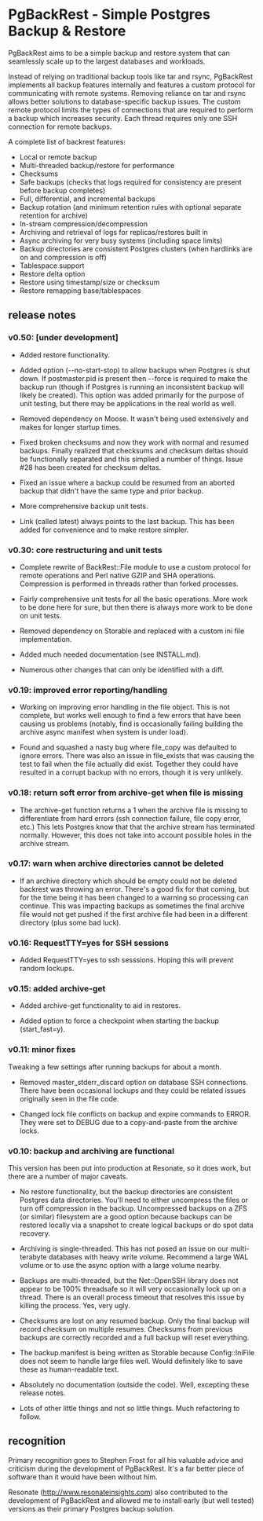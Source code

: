 # PgBackRest - Simple Postgres Backup & Restore

PgBackRest aims to be a simple backup and restore system that can seamlessly scale up to the largest databases and workloads.

Instead of relying on traditional backup tools like tar and rsync, PgBackRest implements all backup features internally and features a custom protocol for communicating with remote systems.  Removing reliance on tar and rsync allows better solutions to database-specific backup issues.  The custom remote protocol limits the types of connections that are required to perform a backup which increases security.  Each thread requires only one SSH connection for remote backups.

A complete list of backrest features:

* Local or remote backup
* Multi-threaded backup/restore for performance
* Checksums
* Safe backups (checks that logs required for consistency are present before backup completes)
* Full, differential, and incremental backups
* Backup rotation (and minimum retention rules with optional separate retention for archive)
* In-stream compression/decompression
* Archiving and retrieval of logs for replicas/restores built in
* Async archiving for very busy systems (including space limits)
* Backup directories are consistent Postgres clusters (when hardlinks are on and compression is off)
* Tablespace support
* Restore delta option
* Restore using timestamp/size or checksum
* Restore remapping base/tablespaces

## release notes

### v0.50: [under development]

* Added restore functionality.

* Added option (--no-start-stop) to allow backups when Postgres is shut down.  If postmaster.pid is present then --force is required to make the backup run (though if Postgres is running an inconsistent backup will likely be created).  This option was added primarily for the purpose of unit testing, but there may be applications in the real world as well.

* Removed dependency on Moose.  It wasn't being used extensively and makes for longer startup times.

* Fixed broken checksums and now they work with normal and resumed backups.  Finally realized that checksums and checksum deltas should be functionally separated and this simplied a number of things.  Issue #28 has been created for checksum deltas.

* Fixed an issue where a backup could be resumed from an aborted backup that didn't have the same type and prior backup.

* More comprehensive backup unit tests.

* Link (called latest) always points to the last backup.  This has been added for convenience and to make restore simpler.

### v0.30: core restructuring and unit tests

* Complete rewrite of BackRest::File module to use a custom protocol for remote operations and Perl native GZIP and SHA operations.  Compression is performed in threads rather than forked processes.

* Fairly comprehensive unit tests for all the basic operations.  More work to be done here for sure, but then there is always more work to be done on unit tests.

* Removed dependency on Storable and replaced with a custom ini file implementation.

* Added much needed documentation (see INSTALL.md).

* Numerous other changes that can only be identified with a diff.

### v0.19: improved error reporting/handling

* Working on improving error handling in the file object.  This is not complete, but works well enough to find a few errors that have been causing us problems (notably, find is occasionally failing building the archive async manifest when system is under load).

* Found and squashed a nasty bug where file_copy was defaulted to ignore errors.  There was also an issue in file_exists that was causing the test to fail when the file actually did exist.  Together they could have resulted in a corrupt backup with no errors, though it is very unlikely.

### v0.18: return soft error from archive-get when file is missing

* The archive-get function returns a 1 when the archive file is missing to differentiate from hard errors (ssh connection failure, file copy error, etc.)  This lets Postgres know that that the archive stream has terminated normally.  However, this does not take into account possible holes in the archive stream.

### v0.17: warn when archive directories cannot be deleted

* If an archive directory which should be empty could not be deleted backrest was throwing an error.  There's a good fix for that coming, but for the time being it has been changed to a warning so processing can continue.  This was impacting backups as sometimes the final archive file would not get pushed if the first archive file had been in a different directory (plus some bad luck).

### v0.16: RequestTTY=yes for SSH sessions

* Added RequestTTY=yes to ssh sesssions.  Hoping this will prevent random lockups.

### v0.15: added archive-get

* Added archive-get functionality to aid in restores.

* Added option to force a checkpoint when starting the backup (start_fast=y).

### v0.11: minor fixes

Tweaking a few settings after running backups for about a month.

* Removed master_stderr_discard option on database SSH connections.  There have been occasional lockups and they could be related issues originally seen in the file code.

* Changed lock file conflicts on backup and expire commands to ERROR.  They were set to DEBUG due to a copy-and-paste from the archive locks.

### v0.10: backup and archiving are functional

This version has been put into production at Resonate, so it does work, but there are a number of major caveats.

* No restore functionality, but the backup directories are consistent Postgres data directories.  You'll need to either uncompress the files or turn off compression in the backup.  Uncompressed backups on a ZFS (or similar) filesystem are a good option because backups can be restored locally via a snapshot to create logical backups or do spot data recovery.

* Archiving is single-threaded.  This has not posed an issue on our multi-terabyte databases with heavy write volume.  Recommend a large WAL volume or to use the async option with a large volume nearby.

* Backups are multi-threaded, but the Net::OpenSSH library does not appear to be 100% threadsafe so it will very occasionally lock up on a thread.  There is an overall process timeout that resolves this issue by killing the process.  Yes, very ugly.

* Checksums are lost on any resumed backup. Only the final backup will record checksum on multiple resumes.  Checksums from previous backups are correctly recorded and a full backup will reset everything.

* The backup.manifest is being written as Storable because Config::IniFile does not seem to handle large files well.  Would definitely like to save these as human-readable text.

* Absolutely no documentation (outside the code).  Well, excepting these release notes.

* Lots of other little things and not so little things.  Much refactoring to follow.

## recognition

Primary recognition goes to Stephen Frost for all his valuable advice and criticism during the development of PgBackRest.  It's a far better piece of software than it would have been without him.

Resonate (http://www.resonateinsights.com) also contributed to the development of PgBackRest and allowed me to install early (but well tested) versions as their primary Postgres backup solution.
